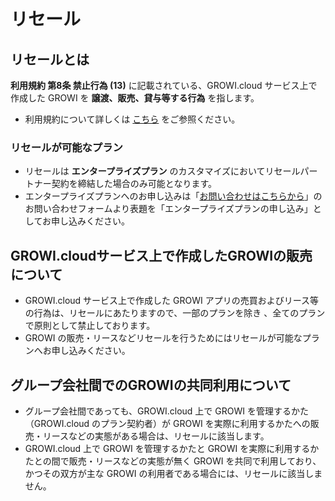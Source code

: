 # リセール

## リセールとは

**利用規約 第8条 禁止行為 (13)** に記載されている、GROWI.cloud サービス上で作成した GROWI を **譲渡、販売、貸与等する行為** を指します。

- 利用規約について詳しくは [こちら](https://growi.cloud/terms-of-service) をご参照ください。

### リセールが可能なプラン

- リセールは **エンタープライズプラン** のカスタマイズにおいてリセールパートナー契約を締結した場合のみ可能となります。
- エンタープライズプランへのお申し込みは「[お問い合わせはこちらから](https://growicloud.atlassian.net/servicedesk/customer/portal/1/group/3/create/10003)」のお問い合わせフォームより表題を「エンタープライズプランの申し込み」としてお申し込みください。

## GROWI.cloudサービス上で作成したGROWIの販売について

- GROWI.cloud サービス上で作成した GROWI アプリの売買およびリース等の行為は、リセールにあたりますので、一部のプランを除き 、全てのプランで原則として禁止しております。
- GROWI の販売・リースなどリセールを行うためにはリセールが可能なプランへお申し込みください。

## グループ会社間でのGROWIの共同利用について

- グループ会社間であっても、GROWI.cloud 上で GROWI を管理するかた（GROWI.cloud のプラン契約者）が GROWI を実際に利用するかたへの販売・リースなどの実態がある場合は、リセールに該当します。
- GROWI.cloud 上で GROWI を管理するかたと GROWI を実際に利用するかたとの間で販売・リースなどの実態が無く GROWI を共同で利用しており、かつその双方が主な GROWI の利用者である場合には、リセールに該当しません。
